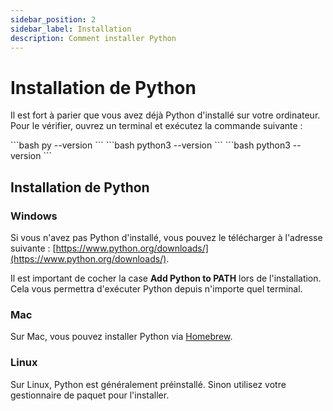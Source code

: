```yaml
---
sidebar_position: 2
sidebar_label: Installation
description: Comment installer Python
---
```


# Installation de Python

Il est fort à parier que vous avez déjà Python d'installé sur votre ordinateur. Pour le
vérifier, ouvrez un terminal et exécutez la commande suivante :

<Tabs>
  <TabItem value="apple" label="Windows" default>
    ```bash
    py --version
    ```
  </TabItem>
  <TabItem value="orange" label="Mac">
    ```bash
    python3 --version
    ```
  </TabItem>
  <TabItem value="banana" label="Linux">
    ```bash
    python3 --version
    ```
  </TabItem>
</Tabs>

## Installation de Python

### Windows

Si vous n'avez pas Python d'installé, vous pouvez le télécharger à l'adresse suivante :
[https://www.python.org/downloads/](https://www.python.org/downloads/).

Il est important de cocher la case **Add Python to PATH** lors de
l'installation. Cela vous permettra d'exécuter Python depuis n'importe quel terminal.

### Mac

Sur Mac, vous pouvez installer Python via [Homebrew](https://brew.sh/).

### Linux

Sur Linux, Python est généralement préinstallé. Sinon utilisez votre gestionnaire de
paquet pour l'installer.